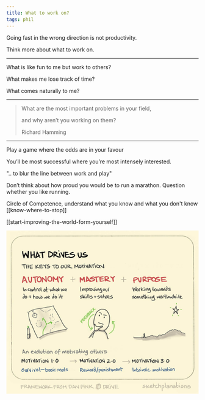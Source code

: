 ```yaml
---
title: What to work on?
tags: phil
---
```



Going fast in the wrong direction is not productivity. 

Think more about what to work on.

---

What is like fun to me but work to others?

What makes me lose track of time?

What comes naturally to me?

---

> What are the most important problems in your field,
> 
> and why aren’t you working on them?
> 
> Richard Hamming

---

Play a game where the odds are in your favour 

You’ll be most successful where you’re most intensely interested.

".. to blur the line between work and play"


Don’t think about how proud you would be to run a marathon. Question whether you like running.

Circle of Competence, understand what you know and what you don't know [[know-where-to-stop]]


[[start-improving-the-world-form-yourself]]

![](/static/img/what-drives-us.jpeg)
